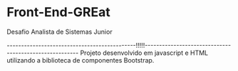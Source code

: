 # Front-End-GREat

Desafio Analista de Sistemas Junior

---------------------------------------------!!!!!------------------------------------------------------- 
Projeto desenvolvido em javascript e HTML utilizando a biblioteca de componentes Bootstrap. 
